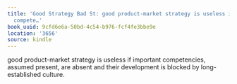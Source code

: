 ```yaml
---
title: 'Good Strategy Bad St: good product-market strategy is useless if important
  compete…'
book_uuid: 9cfd6e6a-50bd-4c54-b976-fcf4fe3bbe9e
location: '3656'
source: kindle
---
```


good product-market strategy is useless if important competencies, assumed present, are absent and their development is blocked by long-established culture.